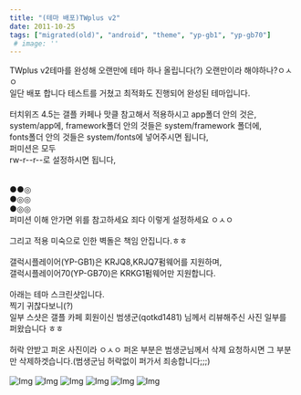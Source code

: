 ```yaml
---
title: "(테마 배포)TWplus v2"
date: 2011-10-25
tags: ["migrated(old)", "android", "theme", "yp-gb1", "yp-gb70"]
 # image: ''
---
```

TWplus v2테마를 완성해 오랜만에 테마 하나 올립니다(?) 오랜만이라 해야하나?ㅇㅅㅇ<br>
일단 배포 합니다 테스트를 거쳤고 최적화도 진행되어 완성된 테마입니다.<br>
<br>
터치위즈 4.5는 갤플 카페나 맛클 참고해서 적용하시고 app폴더 안의 것은,<br>
system/app에, framework폴더 안의 것들은 system/framework 폴더에,<br>
fonts폴더 안의 것들은 system/fonts에 넣어주시면 됩니다,<br>
퍼미션은 모두<br>
rw-r--r--로 설정하시면 됩니다,<br>
<br><br>
●●◎<br>
●◎◎<br>
●◎◎<br>
퍼미션 이해 안가면 위를 참고하세요 죄다 이렇게 설정하세요 ㅇㅅㅇ<br><br>
그리고 적용 미숙으로 인한 벽돌은 책임 안집니다.ㅎㅎ<br><br>
갤럭시플레이어(YP-GB1)은 KRJQ8,KRJQ7펌웨어를 지원하며,<br>
갤럭시플레이어70(YP-GB70)은 KRKG1펌웨어만 지원합니다.<br>
<br>
아래는 테마 스크린샷입니다.<br>
찍기 귀찮다보니(?)<br>
일부 스샷은 갤플 카페 회원이신 범생군(qotkd1481) 님께서 리뷰해주신 사진 일부를<br>
퍼왔습니다 ㅎㅎ<br>
<br>
허락 안받고 퍼온 사진이라 ㅇㅅㅇ 퍼온 부분은 범생군님께서 삭제 요청하시면 그 부분만 삭제하겟습니다.(범생군님 허락없이 퍼가서 죄송합니다;;;)<br>
<br>
![Img](https://sukso96100.github.io/blogimgs/lock1_qotkd1481.png)
![Img](https://sukso96100.github.io/blogimgs/myf2_qotkd1481.png)
![Img](https://sukso96100.github.io/blogimgs/SC20111025-180718.jpg)
![Img](https://sukso96100.github.io/blogimgs/SC20111025-180750.jpg)
![Img](https://sukso96100.github.io/blogimgs/SC20111025-180823.jpg)
![Img](https://sukso96100.github.io/blogimgs/snap20111018_002649_qotkd1481.png)